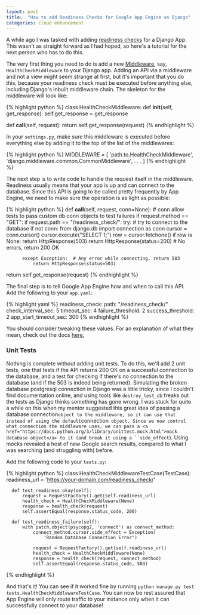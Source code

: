 ```yaml
---
layout: post
title:  "How to add Readiness Checks for Google App Engine on Django"
categories: cloud enhancement
---
```

A while ago I was tasked with adding <a href="https://cloud.google.com/appengine/docs/flexible/custom-runtimes/configuring-your-app-with-app-yaml#readiness_checks">readiness checks</a> for a Django App. This wasn't as straight forward as I had hoped, so here's a tutorial for the next person who has to do this.

The very first thing you need to do is add a new <a href="https://docs.djangoproject.com/en/3.0/topics/http/middleware/">Middleware</a>, say, `HealthCheckMiddleware` to your Django app. Adding an API via a middleware and not a view might seem strange at first, but it's important that you do this, because your readiness check must be executed before anything else, including Django's inbuilt middleware chain. The skeleton for the middleware will look like:

{% highlight python %}
class HealthCheckMiddleware:
  def __init__(self, get_response):
      self.get_response = get_response

  def __call__(self, request):
      return self.get_response(request)
{% endhighlight %}

In your <code>settings.py</code>, make sure this middleware is executed before everything else by adding it to the top of the list of the middlewares:

{% highlight python %}
MIDDLEWARE = [
  'path.to.HealthCheckMiddleware',
  'django.middleware.common.CommonMiddleware',
    .
    .
    .
  ]
{% endhighlight %}

The next step is to write code to handle the request itself in the middleware. Readiness usually means that your app is up and can connect to the database. Since this API is going to be called pretty frequently by App Engine, we need to make sure the operation is as light as possible:

{% highlight python %}
def __call__(self, request, conn=None):  # conn allow tests to pass custom db conn objects to test failures
  if request.method == "GET":
      if request.path == "/readiness_check/":
          try:  # try to connect to the database
              if not conn:
                  from django.db import connection as conn
              cursor = conn.cursor()
              cursor.execute("SELECT 1;")
              row = cursor.fetchone()
              if row is None:
                  return HttpResponse(503)
              return HttpResponse(status=200)  # No errors, return 200 OK

          except Exception:  # Any error while connecting, return 503
              return HttpResponse(status=503)

return self.get_response(request)
{% endhighlight %}

The final step is to tell Google App Engine how and when to call this API. Add the following to your `app.yaml`:

{% highlight yaml %}
readiness_check:
path: "/readiness_check/"
check_interval_sec: 5
timeout_sec: 4
failure_threshold: 2
success_threshold: 2
app_start_timeout_sec: 300
{% endhighlight %}

You should consider tweaking these values. For an explanation of what they mean, check out the docs <a href="https://cloud.google.com/appengine/docs/flexible/custom-runtimes/configuring-your-app-with-app-yaml#readiness_checks">here.</a>

### Unit Tests
Nothing is complete without adding unit tests. To do this, we'll add 2 unit tests, one that tests if the API returns 200 OK on a successful connection to the database, and a test for checking if there's no connection to the database (and if the 503 is indeed being returned). Simulating the broken database postgresql connection in Django was a little tricky, since I couldn't find documentation online, and using tools like `destroy_test_db` freaks out the tests as Django thinks something has gone wrong. I was stuck for quite a while on this when my mentor suggested this great idea of passing a database connection` object to the middleware, so it can use that instead of using the default `connection` object. Since we now control what connection the middleware uses, we can pass a <a href="https://docs.python.org/3/library/unittest.mock.html">mock database object</a> to it (and break it using a ``side_effect`). Using mocks revealed a host of new Google search results, compared to what I was searching (and struggling with) before.

Add the following code to your `tests.py`:

{% highlight python %}
  class HealthCheckMiddlewareTestCase(TestCase):
      readiness_url = 'https://your-domain.com/readiness_check/'

      def test_readiness_okay(self):
          request = RequestFactory().get(self.readiness_url)
          health_check = HealthCheckMiddleware(None)
          response = health_check(request)
          self.assertEqual(response.status_code, 200)

      def test_readiness_failure(self):
          with patch.object(psycopg2, 'connect') as connect_method:
              connect_method.cursor.side_effect = Exception(
                  'Random Database Connection Error')

              request = RequestFactory().get(self.readiness_url)
              health_check = HealthCheckMiddleware(None)
              response = health_check(request, connect_method)
              self.assertEqual(response.status_code, 503)
{% endhighlight %}

And that's it! You can see if it worked fine by running `python manage.py test tests.HealthCheckMiddlewareTestCase`. You can now be rest assured that App Engine will only route traffic to your instance only when it can successfully connect to your database!
